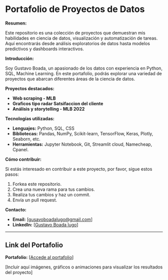 #  Portafolio de Proyectos de Datos

**Resumen:**

Este repositorio es una colección de proyectos que demuestran mis habilidades en ciencia de datos, visualización y automatización de tareas. 
Aquí encontrarás desde análisis exploratorios de datos hasta modelos predictivos y dashboards interactivos.

**Introducción:**

Soy Gustavo Boada, un apasionado de los datos con experiencia en Python, SQL, Machine Learning. En este portafolio, podrás explorar una variedad de proyectos que abarcan diferentes áreas de la ciencia de datos.

**Proyectos destacados:**

* **Web scraping - MLB**
* **Graficos tipo radar Satsifaccion del cliente** 
* **Análisis y storytelling - MLB 2022**

**Tecnologías utilizadas:**

* **Lenguajes:** Python, SQL, CSS
* **Bibliotecas:** Pandas, NumPy, Scikit-learn, TensorFlow, Keras, Plotly, Seaborn, etc.
* **Herramientas:** Jupyter Notebook, Git, Streamlit cloud, Namecheap, Cpanel.

**Cómo contribuir:**

Si estás interesado en contribuir a este proyecto, por favor, sigue estos pasos:
1. Forkea este repositorio.
2. Crea una nueva rama para tus cambios.
3. Realiza tus cambios y haz un commit.
4. Envía un pull request.

**Contacto:**

* **Email:** [gusavoboadalugo@gmail.com]
* **LinkedIn:** [[Gustavo Boada lugo](https://www.linkedin.com/in/gboada23/)]

---

## **Link del Portafolio**
  **Portafolio:** [[Accede al portafolio](https://portafolio-gustavo-boada.streamlit.app/)]  

[Incluir aquí imágenes, gráficos o animaciones para visualizar los resultados del proyecto]

